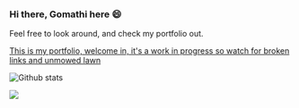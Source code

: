 ### Hi there, Gomathi here 😄

Feel free to look around, and check my portfolio out.

<a text-decoration="none" href="https://gomathiraveendran.github.io/sample/"> This is my portfolio, welcome in, it's a work in progress so watch for broken links and unmowed lawn</a>

![Github stats](https://github-readme-stats.vercel.app/api?username=GomathiRaveendran&theme=dracula&show_icons=true&count_private=true)
<br>

![](https://komarev.com/ghpvc/?username=GomathiRaveendran&color=e62c4b)
<br>
<!-- ![Top Languages Card](https://github-readme-stats.vercel.app/api/top-langs/?username=GomathiRaveendran)
<br>
 -->

<!--
**GomathiRaveendran/GomathiRaveendran** is a ✨ _special_ ✨ repository because its `README.md` (this file) appears on your GitHub profile.

Here are some ideas to get you started:

- 🔭 I’m currently working on ...
- 🌱 I’m currently learning ...
- 👯 I’m looking to collaborate on ...
- 🤔 I’m looking for help with ...
- 💬 Ask me about ...
- 📫 How to reach me: ...
- 😄 Pronouns: ...
- ⚡ Fun fact: ...
-->
